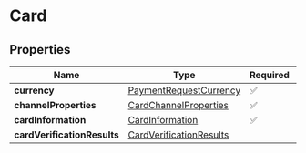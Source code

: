 # Card



## Properties

| Name | Type | Required | Description |
| ------------ | ------------- | ------------- | ------------- |
| **currency** | [PaymentRequestCurrency](PaymentRequestCurrency.md) | ✅ |  |
**channelProperties** | [CardChannelProperties](CardChannelProperties.md) | ✅ |  |
**cardInformation** | [CardInformation](CardInformation.md) | ✅ |  |
**cardVerificationResults** | [CardVerificationResults](CardVerificationResults.md) |  |  |


